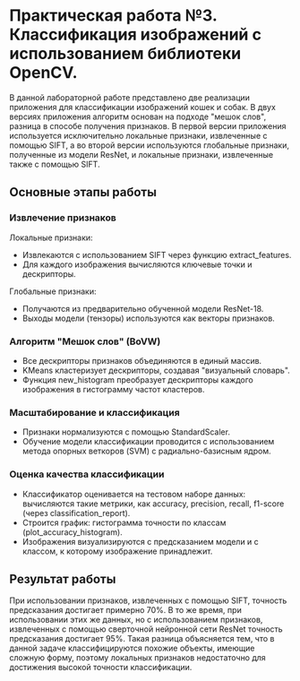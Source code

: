 # Практическая работа №3. Классификация изображений с использованием библиотеки OpenCV.
В данной лабораторной работе представлено две реализации приложения для классификации изображений кошек и собак. В двух версиях приложения алгоритм основан на подходе "мешок слов", разница в способе получения признаков. В первой версии приложения используется исключительно локальные признаки, извлеченные с помощью SIFT, а во второй версии используются глобальные признаки, полученные из модели ResNet, и локальные признаки, извлеченные также с помощью SIFT.

## Основные этапы работы
### Извлечение признаков
Локальные признаки:

- Извлекаются с использованием SIFT через функцию extract_features.
- Для каждого изображения вычисляются ключевые точки и дескрипторы.

Глобальные признаки:

- Получаются из предварительно обученной модели ResNet-18.
- Выходы модели (тензоры) используются как векторы признаков.

### Алгоритм "Мешок слов" (BoVW)
- Все дескрипторы признаков объединяются в единый массив.
- KMeans кластеризует дескрипторы, создавая "визуальный словарь".
- Функция new_histogram преобразует дескрипторы каждого изображения в гистограмму частот кластеров.

### Масштабирование и классификация
- Признаки нормализуются с помощью StandardScaler.
- Обучение модели классификации проводится с использованием метода опорных веткоров (SVM) с радиально-базисным ядром.

### Оценка качества классификации
- Классификатор оценивается на тестовом наборе данных: вычисляются такие метрики, как accuracy, precision, recall, f1-score (через classification_report).
- Строится график: гистограмма точности по классам (plot_accuracy_histogram).
- Изображения визуализируются с предсказанием модели и с классом, к которому изображение принадлежит.

## Результат работы
При использовании признаков, извлеченных с помощью SIFT, точность предсказания достигает примерно 70%. В то же время, при использовании этих же данных, но с использованием признаков, извлеченных с помощью сверточной нейронной сети ResNet точность предсказания достигает 95%. Такая разница
объясняется тем, что в данной задаче классифицируются похожие объекты, имеющие сложную форму, поэтому локальных признаков недостаточно для 
достижения высокой точности классификации.
